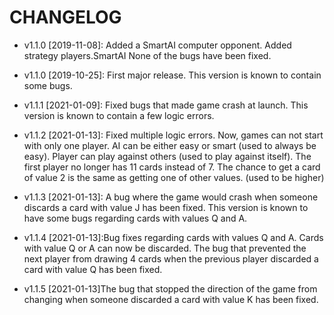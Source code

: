 # CHANGELOG

* v1.1.0 [2019-11-08]: Added a SmartAI computer opponent.
  Added strategy players.SmartAI
  None of the bugs have been fixed.

* v1.1.0 [2019-10-25]: First major release.
  This version is known to contain some bugs.
  
* v1.1.1 [2021-01-09]: Fixed bugs that made game crash at launch.
  This version is known to contain a few logic errors.
  
* v1.1.2 [2021-01-13]: Fixed multiple logic errors.
  Now, games can not start with only one player.
  AI can be either easy or smart (used to always be easy).
  Player can play against others (used to play against itself).
  The first player no longer has 11 cards instead of 7.
  The chance to get a card of value 2 is the same as getting one of other values.
  (used to be higher)
  
* v1.1.3 [2021-01-13]: A bug where the game would crash when someone
  discards a card with value J has been fixed.
  This version is known to have some bugs regarding cards with values Q and A.
  
* v1.1.4 [2021-01-13]:Bug fixes regarding cards with values Q and A.
  Cards with value Q or A can now be discarded.
  The bug that prevented the next player from drawing 4 cards when the previous
  player discarded a card with value Q has been fixed.
  
* v1.1.5 [2021-01-13]The bug that stopped the direction of the game from
changing when someone discarded a card with value K has been fixed.

